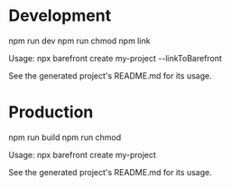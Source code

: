 # Development
npm run dev
npm run chmod
npm link

Usage:
npx barefront create my-project --linkToBarefront

See the generated project's README.md for its usage.

# Production
npm run build
npm run chmod

Usage:
npx barefront create my-project

See the generated project's README.md for its usage.

